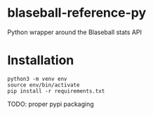 # blaseball-reference-py
Python wrapper around the Blaseball stats API

# Installation
```
python3 -m venv env
source env/bin/activate
pip install -r requirements.txt
```

TODO: proper pypi packaging
